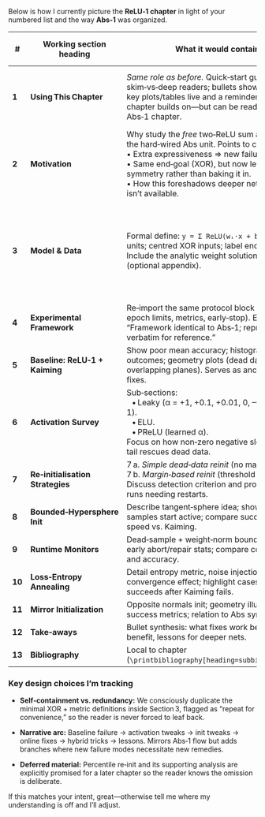 Below is how I currently picture the **ReLU‑1 chapter** in light of your numbered list and the way **Abs‑1** was organized.

| #      | Working section heading          | What it would contain                                                                                                                                                                                                                                                                   | Comments on overlap / repetition                                                                                                                  |
| ------ | -------------------------------- | --------------------------------------------------------------------------------------------------------------------------------------------------------------------------------------------------------------------------------------------------------------------------------------- | ------------------------------------------------------------------------------------------------------------------------------------------------- |
| **1**  | **Using This Chapter**           | *Same role as before.* Quick‑start guide for skim‑vs‑deep readers; bullets showing where key plots/tables live and a reminder that this chapter builds on—but can be read without—the Abs‑1 chapter.                                                                                    | One‑sentence note: “Core XOR definitions from Ch. X are briefly restated below for convenience.”                                                  |
| **2**  | **Motivation**                   | Why study the *free* two‑ReLU sum after seeing the hard‑wired Abs unit. Points to cover: <br>• Extra expressiveness ⇒ new failure modes.<br>• Same end‑goal (XOR), but now learning symmetry rather than baking it in.<br>• How this foreshadows deeper nets where Abs isn’t available. | Framed as “slightly more complex, same concept,” echoing your wording.                                                                            |
| **3**  | **Model & Data**                 | Formal define: `y = Σ ReLU(wᵢ·x + bᵢ)` with two units; centred XOR inputs; label encoding. <br>Include the analytic weight solutions for XOR (optional appendix).                                                                                                                       | Begin with: *“The next two paragraphs repeat Ch. X’s dataset description so you don’t have to flip pages; feel free to skip if you remember it.”* |
| **4**  | **Experimental Framework**       | Re‑import the same protocol block (seeds, epoch limits, metrics, early‑stop). Explicitly say: “Framework identical to Abs‑1; reproduced here verbatim for reference.”                                                                                                                   | Keeps the book self‑contained.                                                                                                                    |
| **5**  | **Baseline: ReLU‑1 + Kaiming**   | Show poor mean accuracy; histogram of outcomes; geometry plots (dead data, overlapping planes). Serves as anchor for later fixes.                                                                                                                                                       | Direct analytic comparison to Abs‑1 success rate.                                                                                                 |
| **6**  | **Activation Survey**            | Sub‑sections:<br> • Leaky (α = +1, +0.1, +0.01, 0, –0.01, –0.1, –1).<br> • ELU.<br> • PReLU (learned α). <br>Focus on how non‑zero negative slope/stable tail rescues dead data.                                                                                                        | Each variant inherits framework; fold results into one composite figure/table.                                                                    |
| **7**  | **Re‑initialisation Strategies** | 7 a. *Simple dead‑data reinit* (no margin)<br>7 b. *Margin‑based reinit* (threshold 0.3). <br>Discuss detection criterion and proportion of runs needing restarts.                                                                                                                      | Explicitly notes: “Percentile‑based re-init deferred to Chapter Y.”                                                                               |
| **8**  | **Bounded‑Hypersphere Init**     | Describe tangent‑sphere idea; show that all samples start active; compare success rate and speed vs. Kaiming.                                                                                                                                                                           |                                                                                                                                                   |
| **9**  | **Runtime Monitors**             | Dead‑sample + weight‑norm bounds monitor; early abort/repair stats; compare compute saved and accuracy.                                                                                                                                                                                 |                                                                                                                                                   |
| **10** | **Loss‑Entropy Annealing**       | Detail entropy metric, noise injection, and convergence effect; highlight cases where it succeeds after Kaiming fails.                                                                                                                                                                  |                                                                                                                                                   |
| **11** | **Mirror Initialization**        | Opposite normals init; geometry illustration; success metrics; relation to Abs symmetry.                                                                                                                                                                                                |                                                                                                                                                   |
| **12** | **Take‑aways**                   | Bullet synthesis: what fixes work best, cost vs. benefit, lessons for deeper nets.                                                                                                                                                                                                      |                                                                                                                                                   |
| **13** | **Bibliography**                 | Local to chapter (`\printbibliography[heading=subbibliography]`).                                                                                                                                                                                                                       |                                                                                                                                                   |

### Key design choices I’m tracking

* **Self‑containment vs. redundancy:**
  We consciously duplicate the minimal XOR + metric definitions inside Section 3, flagged as “repeat for convenience,” so the reader is never forced to leaf back.

* **Narrative arc:**
  Baseline failure → activation tweaks → init tweaks → online fixes → hybrid tricks → lessons. Mirrors Abs‑1 flow but adds branches where new failure modes necessitate new remedies.

* **Deferred material:**
  Percentile re‑init and its supporting analysis are explicitly promised for a later chapter so the reader knows the omission is deliberate.

If this matches your intent, great—otherwise tell me where my understanding is off and I’ll adjust.
